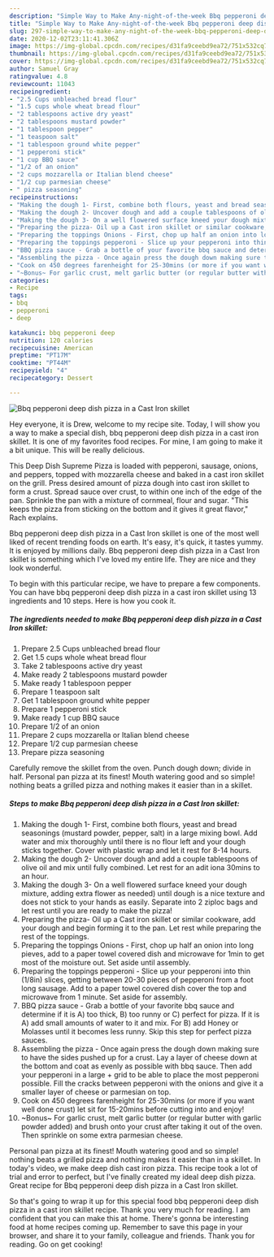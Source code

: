 ```yaml
---
description: "Simple Way to Make Any-night-of-the-week Bbq pepperoni deep dish pizza in a Cast Iron skillet"
title: "Simple Way to Make Any-night-of-the-week Bbq pepperoni deep dish pizza in a Cast Iron skillet"
slug: 297-simple-way-to-make-any-night-of-the-week-bbq-pepperoni-deep-dish-pizza-in-a-cast-iron-skillet
date: 2020-12-02T23:11:41.306Z
image: https://img-global.cpcdn.com/recipes/d31fa9ceebd9ea72/751x532cq70/bbq-pepperoni-deep-dish-pizza-in-a-cast-iron-skillet-recipe-main-photo.jpg
thumbnail: https://img-global.cpcdn.com/recipes/d31fa9ceebd9ea72/751x532cq70/bbq-pepperoni-deep-dish-pizza-in-a-cast-iron-skillet-recipe-main-photo.jpg
cover: https://img-global.cpcdn.com/recipes/d31fa9ceebd9ea72/751x532cq70/bbq-pepperoni-deep-dish-pizza-in-a-cast-iron-skillet-recipe-main-photo.jpg
author: Samuel Gray
ratingvalue: 4.8
reviewcount: 11043
recipeingredient:
- "2.5 Cups unbleached bread flour"
- "1.5 cups whole wheat bread flour"
- "2 tablespoons active dry yeast"
- "2 tablespoons mustard powder"
- "1 tablespoon pepper"
- "1 teaspoon salt"
- "1 tablespoon ground white pepper"
- "1 pepperoni stick"
- "1 cup BBQ sauce"
- "1/2 of an onion"
- "2 cups mozzarella or Italian blend cheese"
- "1/2 cup parmesian cheese"
- " pizza seasoning"
recipeinstructions:
- "Making the dough 1- First, combine both flours, yeast and bread seasonings (mustard powder, pepper, salt) in a large mixing bowl. Add water and mix thoroughly until there is no flour left and your dough sticks together. Cover with plastic wrap and let it rest for 8-14 hours."
- "Making the dough 2- Uncover dough and add a couple tablespoons of olive oil and mix until fully combined. Let rest for an adit iona 30mins to an hour."
- "Making the dough 3- On a well flowered surface kneed your dough mixture, adding extra flower as needed) until dough is a nice texture and does not stick to your hands as easily. Separate into 2 ziploc bags and let rest until you are ready to make the pizza!"
- "Preparing the pizza- Oil up a Cast iron skillet or similar cookware, add your dough and begin forming it to the pan. Let rest while preparing the rest of the toppings."
- "Preparing the toppings Onions - First, chop up half an onion into long pieves, add to a paper towel covered dish and microwave for 1min to get most of the moisture out. Set aside until assembly."
- "Preparing the toppings pepperoni - Slice up your pepperoni into thin (1/8in) slices, getting between 20-30 pieces of pepperoni from a foot long sausage. Add to a paper towel covered dish cover the top and microwave from 1 minute. Set aside for assembly."
- "BBQ pizza sauce - Grab a bottle of your favorite bbq sauce and determine if it is A) too thick, B) too runny or C) perfect for pizza. If it is A) add small amounts of water to it and mix. For B) add Honey or Molasses until it becomes less runny. Skip this step for perfect pizza sauces."
- "Assembling the pizza - Once again press the dough down making sure to have the sides pushed up for a crust. Lay a layer of cheese down at the bottom and coat as evenly as possible with bbq sauce. Then add your pepperoni in a large + grid to be able to place the most pepperoni possible. Fill the cracks between pepperoni with the onions and give it a smaller layer of cheese or parmesian on top."
- "Cook on 450 degrees farenheight for 25-30mins (or more if you want well done crust) let sit for 15-20mins before cutting into and enjoy!"
- "~Bonus~ For garlic crust, melt garlic butter (or regular butter with garlic powder added) and brush onto your crust after taking it out of the oven. Then sprinkle on some extra parmesian cheese."
categories:
- Recipe
tags:
- bbq
- pepperoni
- deep

katakunci: bbq pepperoni deep 
nutrition: 120 calories
recipecuisine: American
preptime: "PT17M"
cooktime: "PT44M"
recipeyield: "4"
recipecategory: Dessert

---
```



![Bbq pepperoni deep dish pizza in a Cast Iron skillet](https://img-global.cpcdn.com/recipes/d31fa9ceebd9ea72/751x532cq70/bbq-pepperoni-deep-dish-pizza-in-a-cast-iron-skillet-recipe-main-photo.jpg)

Hey everyone, it is Drew, welcome to my recipe site. Today, I will show you a way to make a special dish, bbq pepperoni deep dish pizza in a cast iron skillet. It is one of my favorites food recipes. For mine, I am going to make it a bit unique. This will be really delicious.

This Deep Dish Supreme Pizza is loaded with pepperoni, sausage, onions, and peppers, topped with mozzarella cheese and baked in a cast iron skillet on the grill. Press desired amount of pizza dough into cast iron skillet to form a crust. Spread sauce over crust, to within one inch of the edge of the pan. Sprinkle the pan with a mixture of cornmeal, flour and sugar. &#34;This keeps the pizza from sticking on the bottom and it gives it great flavor,&#34; Rach explains.

Bbq pepperoni deep dish pizza in a Cast Iron skillet is one of the most well liked of recent trending foods on earth. It's easy, it's quick, it tastes yummy. It is enjoyed by millions daily. Bbq pepperoni deep dish pizza in a Cast Iron skillet is something which I've loved my entire life. They are nice and they look wonderful.


To begin with this particular recipe, we have to prepare a few components. You can have bbq pepperoni deep dish pizza in a cast iron skillet using 13 ingredients and 10 steps. Here is how you cook it.

<!--inarticleads1-->

##### The ingredients needed to make Bbq pepperoni deep dish pizza in a Cast Iron skillet:

1. Prepare 2.5 Cups unbleached bread flour
1. Get 1.5 cups whole wheat bread flour
1. Take 2 tablespoons active dry yeast
1. Make ready 2 tablespoons mustard powder
1. Make ready 1 tablespoon pepper
1. Prepare 1 teaspoon salt
1. Get 1 tablespoon ground white pepper
1. Prepare 1 pepperoni stick
1. Make ready 1 cup BBQ sauce
1. Prepare 1/2 of an onion
1. Prepare 2 cups mozzarella or Italian blend cheese
1. Prepare 1/2 cup parmesian cheese
1. Prepare  pizza seasoning


Carefully remove the skillet from the oven. Punch dough down; divide in half. Personal pan pizza at its finest! Mouth watering good and so simple! nothing beats a grilled pizza and nothing makes it easier than in a skillet. 

<!--inarticleads2-->

##### Steps to make Bbq pepperoni deep dish pizza in a Cast Iron skillet:

1. Making the dough 1- First, combine both flours, yeast and bread seasonings (mustard powder, pepper, salt) in a large mixing bowl. Add water and mix thoroughly until there is no flour left and your dough sticks together. Cover with plastic wrap and let it rest for 8-14 hours.
1. Making the dough 2- Uncover dough and add a couple tablespoons of olive oil and mix until fully combined. Let rest for an adit iona 30mins to an hour.
1. Making the dough 3- On a well flowered surface kneed your dough mixture, adding extra flower as needed) until dough is a nice texture and does not stick to your hands as easily. Separate into 2 ziploc bags and let rest until you are ready to make the pizza!
1. Preparing the pizza- Oil up a Cast iron skillet or similar cookware, add your dough and begin forming it to the pan. Let rest while preparing the rest of the toppings.
1. Preparing the toppings Onions - First, chop up half an onion into long pieves, add to a paper towel covered dish and microwave for 1min to get most of the moisture out. Set aside until assembly.
1. Preparing the toppings pepperoni - Slice up your pepperoni into thin (1/8in) slices, getting between 20-30 pieces of pepperoni from a foot long sausage. Add to a paper towel covered dish cover the top and microwave from 1 minute. Set aside for assembly.
1. BBQ pizza sauce - Grab a bottle of your favorite bbq sauce and determine if it is A) too thick, B) too runny or C) perfect for pizza. If it is A) add small amounts of water to it and mix. For B) add Honey or Molasses until it becomes less runny. Skip this step for perfect pizza sauces.
1. Assembling the pizza - Once again press the dough down making sure to have the sides pushed up for a crust. Lay a layer of cheese down at the bottom and coat as evenly as possible with bbq sauce. Then add your pepperoni in a large + grid to be able to place the most pepperoni possible. Fill the cracks between pepperoni with the onions and give it a smaller layer of cheese or parmesian on top.
1. Cook on 450 degrees farenheight for 25-30mins (or more if you want well done crust) let sit for 15-20mins before cutting into and enjoy!
1. ~Bonus~ For garlic crust, melt garlic butter (or regular butter with garlic powder added) and brush onto your crust after taking it out of the oven. Then sprinkle on some extra parmesian cheese.


Personal pan pizza at its finest! Mouth watering good and so simple! nothing beats a grilled pizza and nothing makes it easier than in a skillet. In today&#39;s video, we make deep dish cast iron pizza. This recipe took a lot of trial and error to perfect, but I&#39;ve finally created my ideal deep dish pizza. Great recipe for Bbq pepperoni deep dish pizza in a Cast Iron skillet. 

So that's going to wrap it up for this special food bbq pepperoni deep dish pizza in a cast iron skillet recipe. Thank you very much for reading. I am confident that you can make this at home. There's gonna be interesting food at home recipes coming up. Remember to save this page in your browser, and share it to your family, colleague and friends. Thank you for reading. Go on get cooking!
